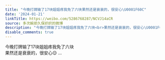 ```yaml
---
title: "今晚打牌输了17块姐姐疼我免了六块果然还是衰衰的，很安心\U0001F60C"
date: '2024-01-21'
linkTitle: https://weibo.com/5286768287/NCVJ14aCR
source: 多次婉拒久保织织的微博
description: "今晚打牌输了17块姐姐疼我免了六块<br>果然还是衰衰的，很安心\U0001F60C  ..."
disable_comments: true
---
```

今晚打牌输了17块姐姐疼我免了六块<br>果然还是衰衰的，很安心😌  ...